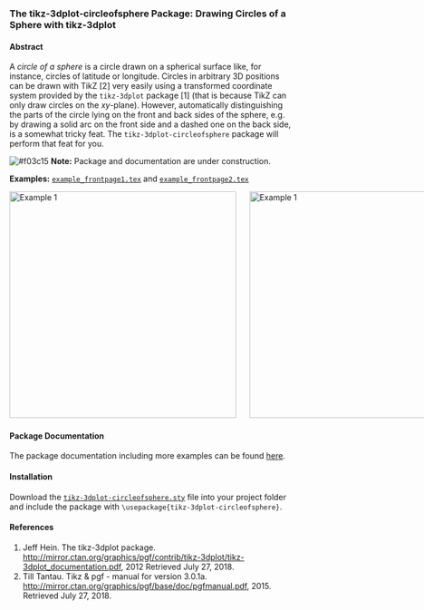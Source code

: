 ### The tikz-3dplot-circleofsphere Package: Drawing Circles of a Sphere with tikz-3dplot

#### Abstract
A _circle of a sphere_ is a circle drawn on a spherical surface like, for instance, circles of latitude or longitude. 
Circles in arbitrary 3D positions can be drawn with TikZ [2] very easily using a transformed coordinate system provided 
by the `tikz-3dplot` package [1] (that is because TikZ can only draw circles on the _xy_-plane). However, automatically 
distinguishing the parts of the circle lying on the front and back sides of the sphere, e.g. by drawing a solid arc on 
the front side and a dashed one on the back side, is a somewhat tricky feat. The `tikz-3dplot-circleofsphere` package 
will perform that feat for you.

![#f03c15](https://placehold.it/15/f03c15/00000?text=+) __Note:__ Package and documentation are under construction.

__Examples:__ [`example_frontpage1.tex`](https://rawgit.com/matthias-wolff/tikz-3dplot-circleofsphere/master/example_frontpage1.tex) and [`example_frontpage2.tex`](https://rawgit.com/matthias-wolff/tikz-3dplot-circleofsphere/master/example_frontpage1.tex)

<nobr><img width="400" alt="Example 1" src="https://rawgit.com/matthias-wolff/tikz-3dplot-circleofsphere/master/images/example_frontpage1.png">&nbsp;&nbsp;&nbsp;&nbsp;&nbsp;&nbsp;<img width="400" alt="Example 1" src="https://rawgit.com/matthias-wolff/tikz-3dplot-circleofsphere/master/images/example_frontpage2.png"></nobr>

#### Package Documentation
The package documentation including more examples can be found [here](https://rawgit.com/matthias-wolff/tikz-3dplot-circleofsphere/master/tikz-3dplot-circleofsphere.pdf).

#### Installation
Download the [`tikz-3dplot-circleofsphere.sty`](https://rawgit.com/matthias-wolff/tikz-3dplot-circleofsphere/master/tikz-3dplot-circleofsphere.sty) file into your project folder and include the package with 
`\usepackage{tikz-3dplot-circleofsphere}`.

#### References
1. Jeff Hein. The tikz-3dplot package. http://mirror.ctan.org/graphics/pgf/contrib/tikz-3dplot/tikz-3dplot_documentation.pdf, 2012 Retrieved July 27, 2018.
2. Till Tantau. Tikz & pgf - manual for version 3.0.1a. http://mirror.ctan.org/graphics/pgf/base/doc/pgfmanual.pdf, 2015. Retrieved July 27, 2018.
